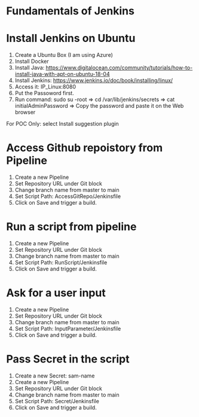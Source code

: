 # Fundamentals of Jenkins


# Install Jenkins on Ubuntu 
1. Create a Ubuntu Box (I am using Azure)
2. Install Docker
3. Install Java: https://www.digitalocean.com/community/tutorials/how-to-install-java-with-apt-on-ubuntu-18-04
4. Install Jenkins: https://www.jenkins.io/doc/book/installing/linux/
5. Access it: IP_Linux:8080
6. Put the Passoword first.
7. Run command: sudo su -root => cd /var/lib/jenkins/secrets => cat initialAdminPassword => Copy the password and paste it on the Web browser

For POC Only: select Install suggestion plugin


# Access Github repoistory from Pipeline
1. Create a new Pipeline 
2. Set Repository URL under Git block
3. Change branch name from master to main
4. Set Script Path: AccessGitRepo/Jenkinsfile
5. Click on Save and trigger a build.

# Run a script from pipeline
1. Create a new Pipeline 
2. Set Repository URL under Git block
3. Change branch name from master to main
4. Set Script Path: RunScript/Jenkinsfile
5. Click on Save and trigger a build.

# Ask for a user input
1. Create a new Pipeline 
2. Set Repository URL under Git block
3. Change branch name from master to main
4. Set Script Path: InputParameter/Jenkinsfile
5. Click on Save and trigger a build.

# Pass Secret in the script
1. Create a new Secret: sam-name 
2. Create a new Pipeline
3. Set Repository URL under Git block
4. Change branch name from master to main
5. Set Script Path: Secret/Jenkinsfile
6. Click on Save and trigger a build.

